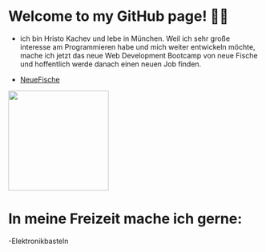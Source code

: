 # Welcome to my GitHub page! 👋🏼

- ich bin Hristo Kachev und lebe in München. Weil ich sehr große interesse am Programmieren habe und mich weiter entwickeln möchte, mache ich jetzt das neue Web Development Bootcamp von neue Fische und hoffentlich werde danach einen neuen Job finden.

- [NeueFische](https://www.neuefische.de/bootcamp/web-development)

 <img src="https://images.ctfassets.net/m8n66tuamygx/4hT1EuV1z7nnYGOBXOEWPz/006bf4419464bb53cffcaacb85f84199/metaimage.png" width="200" />

# In meine Freizeit mache ich gerne:

-Elektronikbasteln
